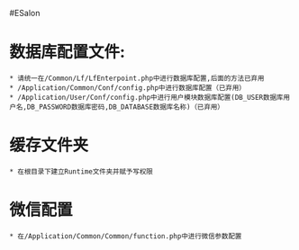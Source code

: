 #ESalon
# 数据库配置文件:
    * 请统一在/Common/Lf/LfEnterpoint.php中进行数据库配置,后面的方法已弃用
    * /Application/Common/Conf/config.php中进行数据库配置（已弃用）
    * /Application/User/Conf/config.php中进行用户模块数据库配置(DB_USER数据库用户名,DB_PASSWORD数据库密码,DB_DATABASE数据库名称)（已弃用）
# 缓存文件夹
    * 在根目录下建立Runtime文件夹并赋予写权限
# 微信配置
    * 在/Application/Common/Common/function.php中进行微信参数配置